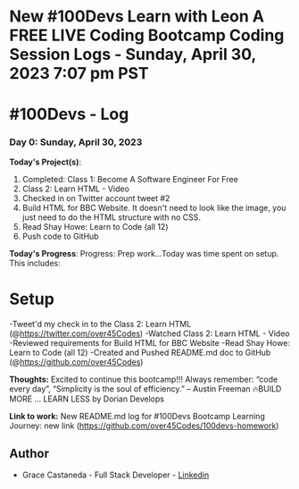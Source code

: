 # New #100Devs Learn with Leon A FREE LIVE Coding Bootcamp Coding Session Logs - Sunday, April 30, 2023 7:07 pm PST 

# #100Devs - Log

### Day 0: Sunday, April 30, 2023

**Today's Project(s)**:

1. Completed: Class 1: Become A Software Engineer For Free
2. Class 2: Learn HTML - Video
3. Checked in on Twitter account tweet #2 
4. Build HTML for BBC Website. It doesn't need to look like the image, you just need to do the HTML structure with no CSS.
5. Read Shay Howe: Learn to Code (all 12)
6. Push code to GitHub 

**Today's Progress**:
Progress: Prep work...Today was time spent on setup. This includes:
# Setup
-Tweet'd my check in to the Class 2: Learn HTML (@<https://twitter.com/over45Codes>) 
-Watched Class 2: Learn HTML - Video
-Reviewed requirements for Build HTML for BBC Website
-Read Shay Howe: Learn to Code (all 12)
-Created and Pushed README.md doc to GitHub (@<https://github.com/over45Codes>)

**Thoughts:** Excited to continue this bootcamp!!!
Always remember: “code every day”, “Simplicity is the soul of efficiency.” – Austin Freeman
🔥BUILD MORE … LEARN LESS by Dorian Develops

**Link to work:**  New README.md log for #100Devs Bootcamp Learning Journey: new link (<https://github.com/over45Codes/100devs-homework>)


## Author

- Grace Castaneda - Full Stack Developer - [Linkedin](https://www.linkedin.com/in/castanedagrace/)